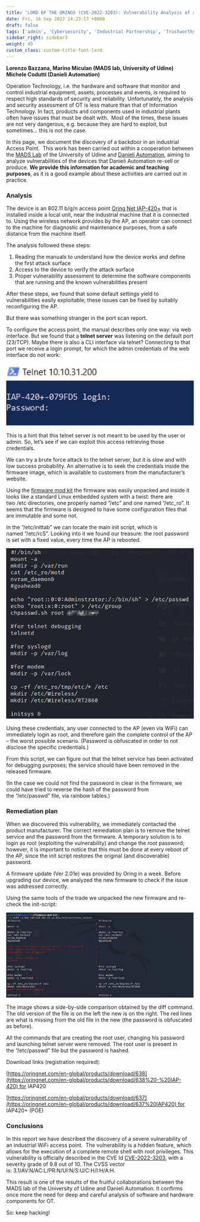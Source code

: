 ```yaml
---
title: 'LORD OF THE ORINGS (CVE-2022-3203): Vulnerability Analysis of an Industrial Access Point'
date: Fri, 16 Sep 2022 14:23:17 +0000
draft: false
tags: ['admin', 'Cybersecurity', 'Industrial Partnership', 'Trustworthy Smart Systems', 'no responses']
sidebar_right: sidebar3
weight: 45
custom_class: custom-title-font-lord
---
```


**Lorenzo Bazzana, Marino Miculan (MADS lab, University of Udine)  
Michele Codutti (Danieli Automation)**

Operation Technology, i.e. the hardware and software that monitor and control industrial equipment, assets, processes and events, is required to respect high standards of security and reliability. Unfortunately, the analysis and security assessment of OT is less mature than that of Information Technology. In fact, products and components used in industrial plants often have issues that must be dealt with.  Most of the times, these issues are not very dangerous, e.g. because they are hard to exploit, but sometimes… this is not the case.

In this page, we document the discovery of a backdoor in an industrial Access Point.  This work has been carried out within a cooperation between the [MADS Lab](/) of the University of Udine and [Danieli Automation](https://www.dca.it), aiming to analyze vulnerabilities of the devices that Danieli Automation re-sell or produce. **We provide this information for academic and teaching purposes**, as it is a good example about these activities are carried out in practice.

### Analysis

The device is an 802.11 b/g/n access point [Oring Net IAP-420+](https://oringnet.com/en-global/products/detail/P0000000449/85/?IAP-420+) that is installed inside a local unit, near the industrial machine that it is connected to. Using the wireless network provides by the AP, an operator can connect to the machine for diagnostic and maintenance purposes, from a safe distance from the machine itself. 

The analysis followed these steps:

1.  Reading the manuals to understand how the device works and define the first attack surface
2.  Access to the device to verify the attack surface
3.  Proper vulnerability assessment to determine the software components that are running and the known vulnerabilities present

After these steps, we found that some default settings yield to vulnerabilities easily exploitable; these issues can be fixed by suitably reconfiguring the AP.

But there was something stranger in the port scan report.

To configure the access point, the manual describes only one way: via web interface. But we found that a **telnet server** was listening on the default port (23/TCP). Maybe there is also a CLI interface via telnet? Connecting to that port we receive a login prompt, for which the admin credentials of the web interface do not work:

[![](/images/telnetap.jpg)](/images/telnetap.jpg)

This is a hint that this telnet server is not meant to be used by the user or admin. So, let’s see if we can exploit this access retrieving those credentials.

We can try a brute force attack to the telnet server, but it is slow and with low success probability. An alternative is to seek the credentials inside the firmware image, which is available to customers from the manufacturer’s website. 

Using the [firmware mod kit](https://github.com/rampageX/firmware-mod-kit) the firmware was easily unpacked and inside it looks like a standard Linux embedded system with a twist: there are two /etc directories, one properly named “/etc” and one named “/etc\_ro”. It seems that the firmware is designed to have some configuration files that are immutable and some not.

In the “/etc/inittab” we can locate the main init script, which is named “/etc/rcS”. Looking into it we found our treasure: the root password is set with a fixed value, every time the AP is rebooted.

[![](/images/image-1.png)](/images/image-1.png)

Using these credentials, any user connected to the AP (even via WiFi) can immediately login as root, and therefore gain the complete control of the AP – the worst possible scenario. (Password is obfuscated in order to not disclose the specific credentials.)

From this script, we can figure out that the telnet service has been activated for debugging purposes; the service should have been removed in the released firmware.

(In the case we could not find the password in clear in the firmware, we could have tried to reverse the hash of the password from the “/etc/passwd” file, via rainbow tables.)

### Remediation plan

When we discovered this vulnerability, we immediately contacted the product manufacturer. The correct remediation plan is to remove the telnet service and the password from the firmware. A temporary solution is to login as root (exploiting the vulnerability) and change the root password; however, it is important to notice that this must be done at every reboot of the AP, since the init script restores the original (and discoverable) password.

A firmware update (Ver 2.01e) was provided by Oring in a week. Before upgrading our device, we analyzed the new firmware to check if the issue was addressed correctly.

Using the same tools of the trade we unpacked the new firmware and re-check the init-script:

[![](/images/image.png)](/images/image.png)

The image shows a side-by-side comparison obtained by the diff command. The old version of the file is on the left the new is on the right. The red lines are what is missing from the old file in the new (the password is obfuscated as before).

All the commands that are creating the root user, changing his password and launching telnet server were removed. The root user is present in the “/etc/passwd” file but the password is hashed.

Download links (registration required):

[https://oringnet.com/en-global/products/download/638](https://oringnet.com/en-global/products/download/638%20-%20IAP-420) for IAP420

[https://oringnet.com/en-global/products/download/637](https://oringnet.com/en-global/products/download/637%20IAP420) for IAP420+ (POE)

### Conclusions

In this report we have described the discovery of a severe vulnerability of an industrial WiFi access point.  The vulnerability is a hidden feature, which allows for the execution of a complete remote shell with root privileges. This vulnerability is officially described in the CVE Id [CVE-2022-3203](https://cve.mitre.org/cgi-bin/cvename.cgi?name=CVE-2022-3203), with a severity grade of 9.8 out of 10. The CVSS vector is: 3.1/AV:N/AC:L/PR:N/UI:N/S:U/C:H/I:H/A:H.

This result is one of the results of the fruitful collaborations between the MADS lab of the University of Udine and Danieli Automation. It confirms once more the need for deep and careful analysis of software and hardware components for OT. 

So: keep hacking!
